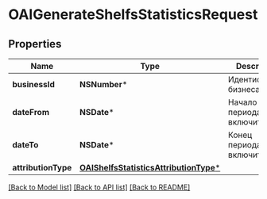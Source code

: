 # OAIGenerateShelfsStatisticsRequest

## Properties
Name | Type | Description | Notes
------------ | ------------- | ------------- | -------------
**businessId** | **NSNumber*** | Идентификатор бизнеса. | 
**dateFrom** | **NSDate*** | Начало периода, включительно. | 
**dateTo** | **NSDate*** | Конец периода, включительно. | 
**attributionType** | [**OAIShelfsStatisticsAttributionType***](OAIShelfsStatisticsAttributionType.md) |  | 

[[Back to Model list]](../README.md#documentation-for-models) [[Back to API list]](../README.md#documentation-for-api-endpoints) [[Back to README]](../README.md)


